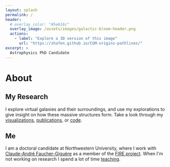 ```yaml
---
layout: splash
permalink: /
header:
  # overlay_color: "#5e616c"
  overlay_image: /assets/images/galactic-bloom-header.png
  actions:
    - label: "Explore a 3D version of this image"
      url: "https://zhafen.github.io/CGM-origins-pathlines/"
excerpt: >
  Astrophysics PhD Candidate
---
```


# About

## My Research

I explore virtual galaxies and their surroundings, and use my explorations to give insight on how these massive structures form.
Take a look through my [visualizations](/visualizations/), [publications](https://ui.adsabs.harvard.edu/\#/public-libraries/fyuwUPLzSAihgQ4PDhtDdQ/), or [code](https://github.com/zhafen/).

## Me

I am a doctoral candidate at Northwestern University, where I work with [Claude-André Faucher-Giguère](http://galaxies.northwestern.edu) as a member of the [FIRE project](https://http://fire.northwestern.edu/).
When I'm not working on research I spend a lot of time [teaching](/teaching/).

